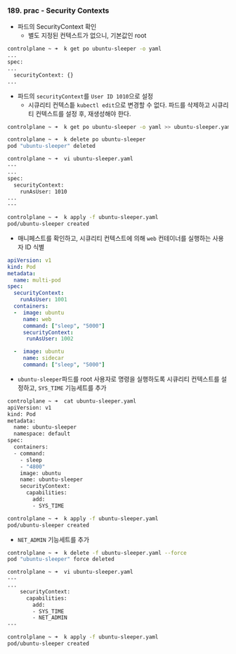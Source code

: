 ### 189. prac - Security Contexts
- 파드의 SecurityContext 확인
	- 별도 지정된 컨텍스트가 없으니, 기본값인 root
```bash
controlplane ~ ➜  k get po ubuntu-sleeper -o yaml
...
spec:
...
  securityContext: {}
...
```

- 파드의 `securityContext`를 `User ID 1010`으로 설정
	- 시큐리티 컨텍스틑 `kubectl edit`으로 변경할 수 없다. 파드를 삭제하고 시큐리티 컨텍스트를 설정 후, 재생성해야 한다.
```bash
controlplane ~ ➜  k get po ubuntu-sleeper -o yaml >> ubuntu-sleeper.yaml

controlplane ~ ➜  k delete po ubuntu-sleeper 
pod "ubuntu-sleeper" deleted

controlplane ~ ➜  vi ubuntu-sleeper.yaml 
---
...
spec:
  securityContext:
    runAsUser: 1010
...
---

controlplane ~ ➜  k apply -f ubuntu-sleeper.yaml 
pod/ubuntu-sleeper created
```

- 매니페스트를 확인하고, 시큐리티 컨텍스트에 의해 `web` 컨테이너를 실행하는 사용자 ID 식별
```yaml
apiVersion: v1
kind: Pod
metadata:
  name: multi-pod
spec:
  securityContext:
    runAsUser: 1001
  containers:
  -  image: ubuntu
     name: web
     command: ["sleep", "5000"]
     securityContext:
      runAsUser: 1002

  -  image: ubuntu
     name: sidecar
     command: ["sleep", "5000"]
```

- `ubuntu-sleeper`파드를 root 사용자로 명령을 실행하도록 시큐리티 컨텍스트를 설정하고, `SYS_TIME` 기능세트를 추가
```bash
controlplane ~ ➜  cat ubuntu-sleeper.yaml 
apiVersion: v1
kind: Pod
metadata:
  name: ubuntu-sleeper
  namespace: default
spec:
  containers:
  - command:
    - sleep
    - "4800"
    image: ubuntu
    name: ubuntu-sleeper
    securityContext:
      capabilities:
        add:
        - SYS_TIME

controlplane ~ ➜  k apply -f ubuntu-sleeper.yaml 
pod/ubuntu-sleeper created
```

- `NET_ADMIN` 기능세트를 추가
```bash
controlplane ~ ➜  k delete -f ubuntu-sleeper.yaml --force
pod "ubuntu-sleeper" force deleted

controlplane ~ ➜  vi ubuntu-sleeper.yaml 
---
...
    securityContext:
      capabilities:
        add:
        - SYS_TIME
        - NET_ADMIN
---

controlplane ~ ➜  k apply -f ubuntu-sleeper.yaml 
pod/ubuntu-sleeper created
```